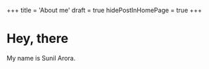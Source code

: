 +++
title = 'About me'
draft = true
hidePostInHomePage = true
+++

# Hey, there

My name is Sunil Arora.
